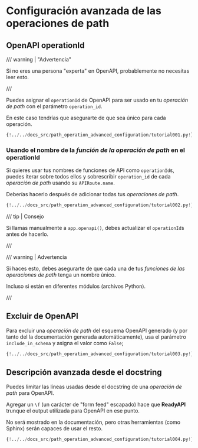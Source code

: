 # Configuración avanzada de las operaciones de path

## OpenAPI operationId

/// warning | "Advertencia"

Si no eres una persona "experta" en OpenAPI, probablemente no necesitas leer esto.

///

Puedes asignar el `operationId` de OpenAPI para ser usado en tu _operación de path_ con el parámetro `operation_id`.

En este caso tendrías que asegurarte de que sea único para cada operación.

```Python hl_lines="6"
{!../../docs_src/path_operation_advanced_configuration/tutorial001.py!}
```

### Usando el nombre de la _función de la operación de path_ en el operationId

Si quieres usar tus nombres de funciones de API como `operationId`s, puedes iterar sobre todos ellos y sobrescribir `operation_id` de cada _operación de path_ usando su `APIRoute.name`.

Deberías hacerlo después de adicionar todas tus _operaciones de path_.

```Python hl_lines="2 12 13 14 15 16 17 18 19 20 21 24"
{!../../docs_src/path_operation_advanced_configuration/tutorial002.py!}
```

/// tip | Consejo

Si llamas manualmente a `app.openapi()`, debes actualizar el `operationId`s antes de hacerlo.

///

/// warning | Advertencia

Si haces esto, debes asegurarte de que cada una de tus _funciones de las operaciones de path_ tenga un nombre único.

Incluso si están en diferentes módulos (archivos Python).

///

## Excluir de OpenAPI

Para excluir una _operación de path_ del esquema OpenAPI generado (y por tanto del la documentación generada automáticamente), usa el parámetro `include_in_schema` y asigna el valor como `False`;

```Python hl_lines="6"
{!../../docs_src/path_operation_advanced_configuration/tutorial003.py!}
```

## Descripción avanzada desde el docstring

Puedes limitar las líneas usadas desde el docstring de una _operación de path_ para OpenAPI.

Agregar un `\f` (un carácter de "form feed" escapado) hace que **ReadyAPI** trunque el output utilizada para OpenAPI en ese punto.

No será mostrado en la documentación, pero otras herramientas (como Sphinx) serán capaces de usar el resto.

```Python hl_lines="19 20 21 22 23 24 25 26 27 28 29"
{!../../docs_src/path_operation_advanced_configuration/tutorial004.py!}
```

